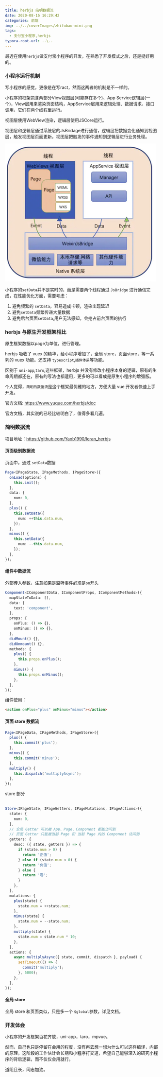 ```yaml
---
title: herbjs 简明数据流
date: 2020-08-16 16:29:42
categories: 前端
img: ../../coverImages/zhifubao-mini.png
tags:
  - 支付宝小程序,herbjs
typora-root-url: ..\..
---
```


最近在使用`herbjs`做支付宝小程序的开发，在熟悉了开发模式之后，还是挺好用的。



### 小程序运行机制

写小程序的感觉，更像是在写ract，然而这两者的机制是不一样的。

小程序的框架包含两部分View视图层(可能存在多个)、App Service逻辑层(一个)，View层用来渲染页面结构，AppService层用来逻辑处理、数据请求、接口调用，它们在两个线程里运行。

视图层使用WebView渲染，逻辑层使用JSCore运行。

视图层和逻辑层通过系统层的JsBridage进行通信，逻辑层把数据变化通知到视图层，触发视图层页面更新，视图层把触发的事件通知到逻辑层进行业务处理。

<img src="/images/image-20200816164049483.png" alt="image-20200816164049483" style="zoom:50%;" />

小程序的`setData`并不是实时的，而是需要两个线程通过 `JsBridge` 进行通信完成，在性能优化方面，需要考虑：

1. 避免频繁的 `setData`，容易造成卡顿，渲染出现延迟
2. 避免`setData`频繁传递大量数据
3. 避免后台页面`setData`,用户无法感知，会抢占前台页面的执行



### herbjs 与原生开发框架相比

原生框架数据以page为单位，进行管理。

herbjs 吸收了 vuex 的精华，给小程序增加了，全局 store，页面store，等一系列的 vuex 功能。还支持 `typescript`,`插件体系`等功能。



区别于 `uni-app`,`taro`,这些框架，herbjs 并没有修改小程序本身的逻辑，原有的生命周期都还在，原有的写法也都适用，更多的可以看成是原生小程序的增强版。

个人觉得，`简明的数据流`是这个框架最优雅的地方，方便大量 vue 开发者快速上手开发。

官方文档: https://www.yuque.com/herbjs/doc

官方文档，其实说的已经比较明白了，值得多看几遍。



###  简明数据流

项目地址：https://github.com/Yaob1990/leran_herbjs

#### 页面级别数据流

页面中，通过 `setData`数据

```typescript
Page<IPageState, IPageMethods, IPageStore>({
  onLoad(options) {
    this.init();
  },
  data: {
    num: 0,
  },
  plus() {
    this.setData({
      num: ++this.data.num,
    });
  },
  minus() {
    this.setData({
      num: --this.data.num,
    });
  },
});
```

#### 组件中数据流

外部传入参数，注意如果是监听事件必须是`on`开头

```typescript
Component<IComponentData, IComponentProps, IComponentMethods>({
  mapStateToData: [],
  data: {
    text: 'component',
  },
  props: {
    onPlus: () => {},
    onMinus: () => {},
  },
  didMount() {},
  didUnmount() {},
  methods: {
    plus() {
      this.props.onPlus();
    },
    minus() {
      this.props.onMinus();
    },
  },
});
```

组件使用：

```html
<action onPlus="plus" onMinus="minus"></action>
```



#### 页面 store 数据流

```typescript
Page<IPageData, IPageMethods, IPageStore>({
  plus() {
    this.commit('plus');
  },
  minus() {
    this.commit('minus');
  },
  multiply() {
    this.dispatch('multiplyAsync');
  },
});
```



store 部分

```typescript

Store<IPageState, IPageGetters, IPageMutations, IPageActions>({
  state: {
    num: 0,
  },
  // 全局 Getter 可以被 App、Page、Component 都能访问到
  // 页面 Getter 只能被当前 Page 和 当前 Page 内的 Component 访问到
  getters: {
    desc: ({ state, getters }) => {
      if (state.num > 0) {
        return '正值';
      } else if (state.num < 0) {
        return '负值';
      } else {
        return '零';
      }
    },
  },
  mutations: {
    plus(state) {
      state.num = ++state.num;
    },
    minus(state) {
      state.num = --state.num;
    },
    multiply(state) {
      state.num = state.num * 10;
    },
  },
  actions: {
    async multiplyAsync({ state, commit, dispatch }, payload) {
      setTimeout(() => {
        commit('multiply');
      }, 5000);
    },
  },
});
```



#### 全局 store 

全局 store 和页面类似，只是多一个 `$global`参数，详见文档。



### 开发体会

小程序的开发框架百花齐放，uni-app，taro，mpvue。

然而，自己也只是停留在会用的程度，没有再去想一想为什么可以这样编译，内部的原理。这阶段的工作估计会长期和小程序打交道，希望自己能够深入的研究小程序的背后逻辑，而不仅仅会用就行。

道阻且长，同志加油。









